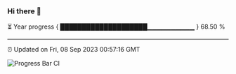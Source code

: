 ### Hi there 👋

⏳ Year progress { ████████████████████▁▁▁▁▁▁▁▁▁▁ } 68.50 %

---

⏰ Updated on Fri, 08 Sep 2023 00:57:16 GMT

![Progress Bar CI](https://github.com/liununu/liununu/workflows/Progress%20Bar%20CI/badge.svg)
